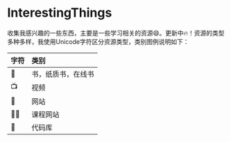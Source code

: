 # InterestingThings
收集我感兴趣的一些东西，主要是一些学习相关的资源😄。更新中🔥！资源的类型多种多样，我使用Unicode字符区分资源类型，类别图例说明如下：

| 字符   | 类别             |
|:------|:-----------------|
| 📖    | 书，纸质书，在线书   |
| 📺    | 视频              |
| 🔗    | 网站              |
| 👨‍🎓    | 课程网站           |
| 📂    | 代码库            |